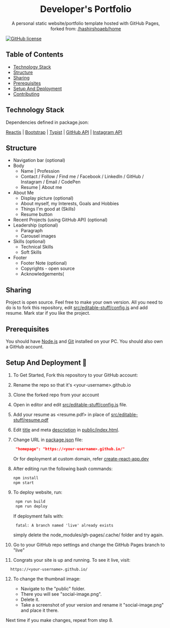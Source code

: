 <!-- PROJECT LOGO -->
<br />
<p align="center">
  <h1 align="center">Developer's Portfolio</h1>

  <p align="center">
    A personal static website/portfolio template hosted with GitHub Pages, forked from:
    <a href="https://github.com/hashirshoaeb/home">/hashirshoaeb/home</a>
  </p>
</p>

[![GitHub license](https://img.shields.io/github/license/yang573/personal-page)](https://github.com/hashirshoaeb/home/blob/master/LICENSE)

<!-- [![Site preview](/public/social-image.png)](https://yang573.github.io/) -->

## Table of Contents

- [Technology Stack](#technology-stack-)
- [Structure](#structure-)
- [Sharing](#sharing-)
- [Prerequisites](#prerequisites-)
- [Setup And Deployment](#setup-and-deployment-)
- [Contributing](#contributing-)

## Technology Stack

Dependencies defined in package.json:

[Reactjs](https://reactjs.org/)
| [Bootstrap](https://getbootstrap.com/)
| [Typist](https://github.com/jstejada/react-typist)
| [GitHub API](https://developer.github.com/v3/repos/)
| [Instagram API](https://www.instagram.com/developer/embedding/)

## Structure

- Navigation bar (optional)
- Body
  - Name | Profession
  - Contact / Follow / Find me / Facebook / LinkedIn / GitHub / Instagram / Email / CodePen
  - Resume | About me
- About Me
  - Display picture (optional)
  - About myself, my Interests, Goals and Hobbies
  - Things I'm good at (Skills)
  - Resume button
- Recent Projects (using GitHub API) (optional)
- Leadership (optional)
  - Paragraph
  - Carousel images
- Skills (optional)
  - Technical Skills
  - Soft Skills
- Footer
  - Footer Note (optional)
  - Copyrights - open source
  - Acknowledgements(

## Sharing

Project is open source. Feel free to make your own version. All you need to do is to fork this repository, edit [src/editable-stuff/config.js](./src/editable-stuff/config.js) and add resume. Mark star if you like the project.

## Prerequisites

You should have [Node.js](https://nodejs.org/en/) and [Git](https://git-scm.com/) installed on your PC. You should also own a GitHub account.

## Setup And Deployment 🔧

1. To Get Started, Fork this repository to your GitHub account:
2. Rename the repo so that it's \<your-username\>.github.io
3. Clone the forked repo from your account

4. Open in editor and edit [src/editable-stuff/config.js](./src/editable-stuff/config.js) file.

5. Add your resume as <resume.pdf> in place of [src/editable-stuff/resume.pdf](./src/editable-stuff/)

6. Edit [title](./public/index.html#L34) and meta [description](./public/index.html#L13) in [public/index.html](./public/index.html).
7. Change URL in [package.json](./package.json) file:

   ```json
    "homepage": "https://<your-username>.github.io/"
   ```

   Or for deployment at custom domain, refer [create-react-app.dev](https://create-react-app.dev/docs/deployment/#step-1-add-homepage-to-packagejson)

8. After editing run the following bash commands:

   ```bash
   npm install
   npm start
   ```

9. To deploy website, run:

   ```bash
    npm run build
    npm run deploy
   ```

   If deployment fails with:

   ```
    fatal: A branch named 'live' already exists
   ```

   simply delete the node\_modules/gh-pages/.cache/ folder and try again.

10. Go to your GitHub repo settings and change the GitHub Pages branch to "live"

11. Congrats your site is up and running. To see it live, visit:

   ```https
     https://<your-username>.github.io/
   ```

12. To change the thumbnail image:

    - Navigate to the "public" folder.  
    - There you will see "social-image.png".  
    - Delete it.   
    - Take a screenshot of your version and rename it "social-image.png" and place it there.  
    
   Next time if you make changes, repeat from step 8.


